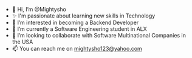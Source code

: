 - 👋 Hi, I’m @Mightysho
- ✨ I'm passionate about learning new skills in Technology
- 👀 I’m interested in becoming a Backend Developer
- 🌱 I’m currently a Software Engineering student in ALX
- 💞️ I’m looking to collaborate with Software Multinational Companies in the USA
- 📫 You can reach me on mightysho123@yahoo.com

<!---
Mightysho/Mightysho is a ✨ special ✨ repository because its `README.md` (this file) appears on your GitHub profile.
You can click the Preview link to take a look at your changes.
--->
